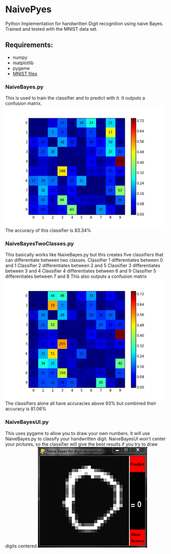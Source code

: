 NaivePyes
=========
Python Implementation for handwritten Digit recognition using naive Bayes.
Trained and tested with the MNIST data set.

## Requirements:
- numpy
- matplotlib
- pygame
- [MNIST files](http://yann.lecun.com/exdb/mnist/)

### NaiveBayes.py
This is used to train the classifier and to predict with it.
It outputs a confusion matrix.
![](/10classesNoSubsampling/conf_matrix.png)
The accuracy of this classifier is 83.34%

### NaiveBayesTwoClasses.py
This basically works like NaiveBayes.py but this creates
five classifiers that can differentiate between two classes.
Classifier 1 differentiates between 0 and 1
Classifier 2 differentiates between 2 and 5
Classifier 3 differentiates between 3 and 4
Classifier 4 differentiates between 6 and 9
Classifier 5 differentiates between 7 and 8
This also outputs a confusion matrix
![](/TwoClassesNoSubsampling/conf_matrix_5lassifier.png)
The classifiers alone all have accuracies above 93%
but combined their accuracy is 81.06%
 
### NaiveBayesUI.py
This uses pygame to allow you to draw your own numbers.
It will use NaiveBayes.py to classify your handwritten digit.
NaiveBayesUI won't center your pictures, so the classifier
will give the best results if you try to draw digits centered
![](/NaiveBayesUI.png)
